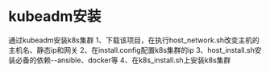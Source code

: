 # kubeadm安装
通过kubeadm安装k8s集群
1、下载该项目，在执行host_network.sh改变主机的主机名、静态ip和网关
2、在install.config配置k8s集群的ip
3、host_install.sh安装必备的依赖--ansible、docker等
4、在k8s_install.sh上安装k8s集群
